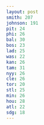 ```yaml
---
layout: post
smith: 207
johnson: 191
pit: 24
phi: 26
bal: 30
bos: 23
lad: 25
was: 22
kan: 26
tam: 31
nyy: 26
cle: 26
tor: 20
stl: 25
min: 26
hou: 28
atl: 22
sdg: 18
---
```

